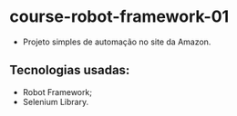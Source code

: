 # course-robot-framework-01

- Projeto simples de automação no site da Amazon. 

## Tecnologias usadas: 
- Robot Framework;
- Selenium Library.
